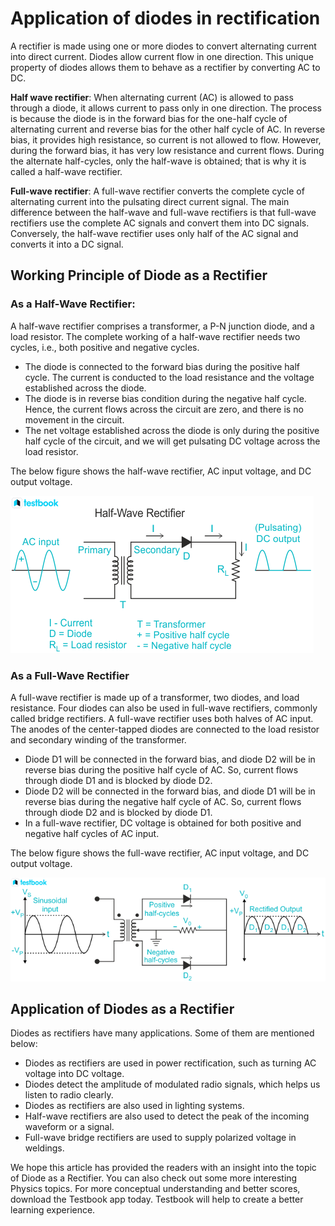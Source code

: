 # Application of diodes in rectification

A rectifier is made using one or more diodes to convert alternating current into direct current. Diodes allow current flow in one direction. This unique property of diodes allows them to behave as a rectifier by converting AC to DC.

**Half wave rectifier**: When alternating current (AC) is allowed to pass through a diode, it allows current to pass only in one direction. The process is because the diode is in the forward bias for the one-half cycle of alternating current and reverse bias for the other half cycle of AC. In reverse bias, it provides high resistance, so current is not allowed to flow. However, during the forward bias, it has very low resistance and current flows. During the alternate half-cycles, only the half-wave is obtained; that is why it is called a half-wave rectifier.

**Full-wave rectifier**: A full-wave rectifier converts the complete cycle of alternating current into the pulsating direct current signal. The main difference between the half-wave and full-wave rectifiers is that full-wave rectifiers use the complete AC signals and convert them into DC signals. Conversely, the half-wave rectifier uses only half of the AC signal and converts it into a DC signal.

## Working Principle of Diode as a Rectifier
### As a Half-Wave Rectifier:
A half-wave rectifier comprises a transformer, a P-N junction diode, and a load resistor. The complete working of a half-wave rectifier needs two cycles, i.e., both positive and negative cycles.
* The diode is connected to the forward bias during the positive half cycle. The current is conducted to the load resistance and the voltage established across the diode.
* The diode is in reverse bias condition during the negative half cycle. Hence, the current flows across the circuit are zero, and there is no movement in the circuit.
* The net voltage established across the diode is only during the positive half cycle of the circuit, and we will get pulsating DC voltage across the load resistor.

The below figure shows the half-wave rectifier, AC input voltage, and DC output voltage.

![Half-Wave Rectifier](./half-wave-rectifier-1-bcfd8a33.png)

### As a Full-Wave Rectifier
A full-wave rectifier is made up of a transformer, two diodes, and load resistance. Four diodes can also be used in full-wave rectifiers, commonly called bridge rectifiers. A full-wave rectifier uses both halves of AC input. The anodes of the center-tapped diodes are connected to the load resistor and secondary winding of the transformer.
* Diode D1 will be connected in the forward bias, and diode D2 will be in reverse bias during the positive half cycle of AC. So, current flows through diode D1 and is blocked by diode D2.
* Diode D2 will be connected in the forward bias, and diode D1 will be in reverse bias during the negative half cycle of AC. So, current flows through diode D2 and is blocked by diode D1.
* In a full-wave rectifier, DC voltage is obtained for both positive and negative half cycles of AC input.

The below figure shows the full-wave rectifier, AC input voltage, and DC output voltage.

![Full-Wave Rectifier](./full-wave-rectifier-2-c2fe4875.webp)

## Application of Diodes as a Rectifier
Diodes as rectifiers have many applications. Some of them are mentioned below:
* Diodes as rectifiers are used in power rectification, such as turning AC voltage into DC voltage.
* Diodes detect the amplitude of modulated radio signals, which helps us listen to radio clearly.
* Diodes as rectifiers are also used in lighting systems.
* Half-wave rectifiers are also used to detect the peak of the incoming waveform or a signal.
* Full-wave bridge rectifiers are used to supply polarized voltage in weldings.

We hope this article has provided the readers with an insight into the topic of Diode as a Rectifier. You can also check out some more interesting Physics topics. For more conceptual understanding and better scores, download the Testbook app today. Testbook will help to create a better learning experience.
